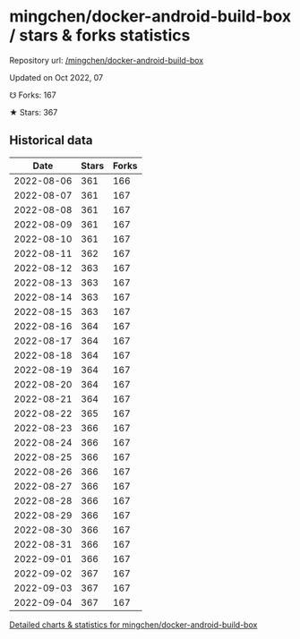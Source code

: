 # mingchen/docker-android-build-box / stars & forks statistics

Repository url: [/mingchen/docker-android-build-box](https://github.com/mingchen/docker-android-build-box)

Updated on Oct 2022, 07

☋ Forks: 167

★ Stars: 367

## Historical data
| Date | Stars | Forks |
|------|-------|-------|
| 2022-08-06 | 361 | 166 | 
| 2022-08-07 | 361 | 167 | 
| 2022-08-08 | 361 | 167 | 
| 2022-08-09 | 361 | 167 | 
| 2022-08-10 | 361 | 167 | 
| 2022-08-11 | 362 | 167 | 
| 2022-08-12 | 363 | 167 | 
| 2022-08-13 | 363 | 167 | 
| 2022-08-14 | 363 | 167 | 
| 2022-08-15 | 363 | 167 | 
| 2022-08-16 | 364 | 167 | 
| 2022-08-17 | 364 | 167 | 
| 2022-08-18 | 364 | 167 | 
| 2022-08-19 | 364 | 167 | 
| 2022-08-20 | 364 | 167 | 
| 2022-08-21 | 364 | 167 | 
| 2022-08-22 | 365 | 167 | 
| 2022-08-23 | 366 | 167 | 
| 2022-08-24 | 366 | 167 | 
| 2022-08-25 | 366 | 167 | 
| 2022-08-26 | 366 | 167 | 
| 2022-08-27 | 366 | 167 | 
| 2022-08-28 | 366 | 167 | 
| 2022-08-29 | 366 | 167 | 
| 2022-08-30 | 366 | 167 | 
| 2022-08-31 | 366 | 167 | 
| 2022-09-01 | 366 | 167 | 
| 2022-09-02 | 367 | 167 | 
| 2022-09-03 | 367 | 167 | 
| 2022-09-04 | 367 | 167 | 


[Detailed charts & statistics for mingchen/docker-android-build-box](https://reviewgithub.com/rep/mingchen/docker-android-build-box)
